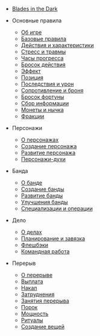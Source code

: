 <!-- docs/_sidebar.md -->

- [Blades in the Dark](/)

* Основные правила
    - [Об игре](core.md)
    - [Базовые правила](basics.md)
    - [Действия и характеристики](actions-attributes.md)
    - [Стресс и травмы](stress-trauma.md)
    - [Часы прогресса](progress-clocks.md)
    - [Бросок действия](action-roll.md)
    - [Эффект](effect.md)
    - [Позиция](position.md)
    - [Последствия и урон](consequences-harm.md)
    - [Сопротивление и броня](resistance-armor.md)
    - [Бросок фортуны](fortune-roll.md)
    - [Сбор информации](gathering-information.md)
    - [Монеты и нычка](coin-stash.md)
    - [Фракции](factions.md)

* Персонажи
    - [О персонажах](characters.md)
    - [Создание персонажа](characters-creation.md)
    - [Развитие персонажа](characters-advancement.md)
    - [Персонажи-духи](characters-spirits.md)

* Банда
    - [О банде](crew.md)
    - [Создание банды](crew-creation.md)
    - [Развитие банды](crew-advancement.md)
    - [Улучшения банды](crew-upgrades.md)
    - [Специализации и операции](crew-specialization.md)

* Дело
    - [О делах](score.md)
    - [Планирование и завязка](planning-engagement.md)
    - [Флешбэки](flashbacks.md)
    - [Командная работа](teamwork.md)

* Перерыв
    - [О перерыве](downtime.md)
    - [Выплата](payoff.md)
    - [Накал](heat.md)
    - [Затруднения](entanglements.md)
    - [Занятия перерыва](downtime-activities.md)
    - [Порок](vice.md)
    - [Мощность](magnitude.md)
    - [Ритуалы](rituals.md)
    - [Создание вещей](crafting.md)
